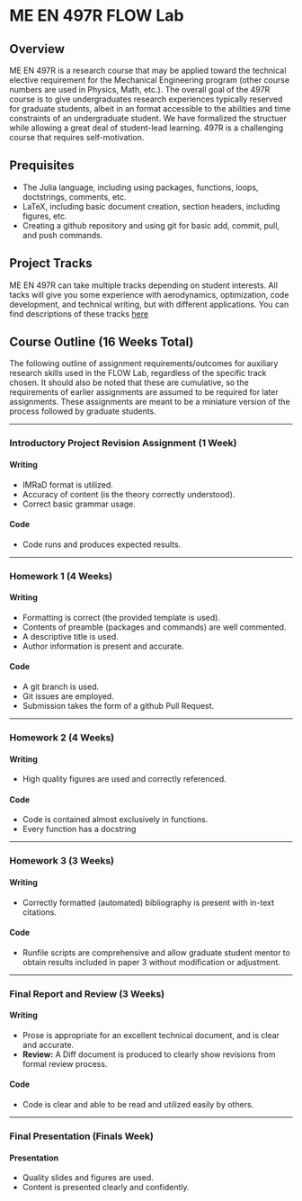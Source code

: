 # ME EN 497R FLOW Lab

## Overview
ME EN 497R is a research course that may be applied toward the technical elective requirement for the Mechanical Engineering program (other course numbers are used in Physics, Math, etc.).
The overall goal of the 497R course is to give undergraduates research experiences typically reserved for graduate students, albeit in an format accessible to the abilities and time constraints of an undergraduate student.
We have formalized the structuer while allowing a great deal of student-lead learning.
497R is a challenging course that requires self-motivation.

## Prequisites

 - The Julia language, including using packages, functions, loops, doctstrings, comments, etc.
 - LaTeX, including basic document creation, section headers, including figures, etc.
 - Creating a github repository and using git for basic add, commit, pull, and push commands.

## Project Tracks

ME EN 497R can take multiple tracks depending on student interests.  All tacks will give you some experience with aerodynamics, optimization, code development, and technical writing, but with different applications. You can find descriptions of these tracks [here](./track_descriptions)

## Course Outline (16 Weeks Total)

The following outline of assignment requirements/outcomes for auxiliary research skills used in the FLOW Lab, regardless of the specific track chosen.
It should also be noted that these are cumulative, so the requirements of earlier assignments are assumed to be required for later assignments.  These assignments are meant to be a miniature version of the process followed by graduate students.

---

### Introductory Project Revision Assignment (1 Week)

#### Writing
 - IMRaD format is utilized.
 - Accuracy of content (is the theory correctly understood).
 - Correct basic grammar usage.

#### Code
 - Code runs and produces expected results.

---

### Homework 1 (4 Weeks)

#### Writing
 - Formatting is correct (the provided template is used).
 - Contents of preamble (packages and commands) are well commented.
 - A descriptive title is used.
 - Author information is present and accurate.

#### Code
 - A git branch is used.
 - Git issues are employed.
 - Submission takes the form of a github Pull Request.


---

### Homework 2 (4 Weeks)

#### Writing
 - High quality figures are used and correctly referenced.

#### Code
 - Code is contained almost exclusively in functions.
 - Every function has a docstring

---


### Homework 3 (3 Weeks)

#### Writing
 - Correctly formatted (automated) bibliography is present with in-text citations.

#### Code
 - Runfile scripts are comprehensive and allow graduate student mentor to obtain results included in paper 3 without modification or adjustment.

---


### Final Report and Review (3 Weeks)

#### Writing
 - Prose is appropriate for an excellent technical document, and is clear and accurate.
 -  **Review:** A Diff document is produced to clearly show revisions from formal review process.

#### Code
 - Code is clear and able to be read and utilized easily by others.

---


### Final Presentation (Finals Week)

#### Presentation
 - Quality slides and figures are used.
 - Content is presented clearly and confidently.
